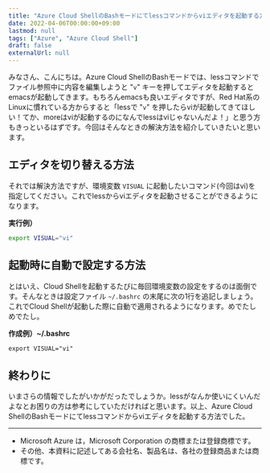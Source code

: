 ```yaml
---
title: "Azure Cloud ShellのBashモードにてlessコマンドからviエディタを起動する方法"
date: 2022-04-06T00:00:00+09:00
lastmod: null
tags: ["Azure", "Azure Cloud Shell"]
draft: false
externalUrl: null
---
```


みなさん、こんにちは。Azure Cloud ShellのBashモードでは、lessコマンドでファイル参照中に内容を編集しようと "`v`" キーを押してエディタを起動するとemacsが起動してきます。もちろんemacsも良いエディタですが、Red Hat系のLinuxに慣れている方からすると「lessで "`v`" を押したらviが起動してきてほしい！てか、moreはviが起動するのになんでlessはviじゃないんだよ！」と思う方もきっといるはずです。今回はそんなときの解決方法を紹介していきたいと思います。

## エディタを切り替える方法

それでは解決方法ですが、環境変数 `VISUAL` に起動したいコマンド(今回はvi)を指定してください。これでlessからviエディタを起動させることができるようになります。

**実行例）**

```bash
export VISUAL="vi"
```

## 起動時に自動で設定する方法

とはいえ、Cloud Shellを起動するたびに毎回環境変数の設定をするのは面倒です。そんなときは設定ファイル `~/.bashrc` の末尾に次の1行を追記しましょう。これでCloud Shellが起動した際に自動で適用されるようになります。めでたしめでたし。

**作成例）~/.bashrc**

```txt
export VISUAL="vi"
```

## 終わりに

いまさらの情報でしたがいかがだったでしょうか。lessがなんか使いにくいんだよなとお困りの方は参考にしていただければと思います。以上、Azure Cloud ShellのBashモードにてlessコマンドからviエディタを起動する方法でした。

---

- Microsoft Azure は，Microsoft Corporation の商標または登録商標です。
- その他、本資料に記述してある会社名、製品名は、各社の登録商品または商標です。
